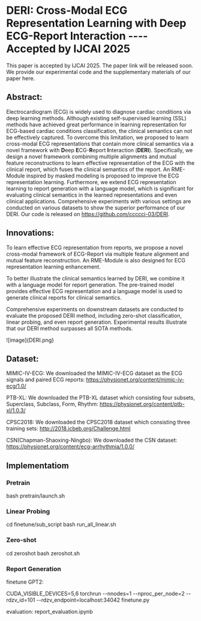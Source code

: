 # DERI: Cross-Modal ECG Representation Learning with Deep ECG-Report Interaction  ----Accepted by IJCAI 2025

This paper is accepted by IJCAI 2025. The paper link will be released soon. We provide our experimental code and the supplementary materials of our paper here.

## Abstract:
Electrocardiogram (ECG) is widely used to diagnose cardiac conditions via deep learning methods. Although existing self-supervised learning (SSL) methods have achieved great performance in learning representation for ECG-based cardiac conditions classification, the clinical semantics can not be effectively captured. To overcome this limitation, we proposed to learn cross-modal ECG representations that contain more clinical semantics via a novel framework with **D**eep **E**CG-**R**eport **I**nteraction (**DERI**). Specifically, we design a novel framework combining multiple alignments and mutual feature reconstructions to learn effective representation of the ECG with the clinical report, which fuses the clinical semantics of the report. An RME-Module inspired by masked modeling is proposed to improve the ECG representation learning. Furthermore, we extend ECG representation learning to report generation with a language model, which is significant for evaluating clinical semantics in the learned representations and even clinical applications. Comprehensive experiments with various settings are conducted on various datasets to show the superior performance of our DERI. Our code is released on https://github.com/cccccj-03/DERI.

## Innovations:
To learn effective ECG representation from reports, we propose a novel cross-modal framework of ECG-Report via multiple feature alignment and mutual feature reconstruction. An RME-Module is also designed for ECG representation learning enhancement.

To better illustrate the clinical semantics learned by DERI, we combine it with a language model for report generation. The pre-trained model provides effective ECG representation and a language model is used to generate clinical reports for clinical semantics.

Comprehensive experiments on downstream datasets are conducted to evaluate the proposed DERI method, including zero-shot classification, linear probing, and even report generation. Experimental results illustrate that our DERI method surpasses all SOTA methods.

![image]{DERI.png}

## Dataset:
MIMIC-IV-ECG: We downloaded the MIMIC-IV-ECG dataset as the ECG signals and paired ECG reports: https://physionet.org/content/mimic-iv-ecg/1.0/

PTB-XL: We downloaded the PTB-XL dataset which consisting four subsets, Superclass, Subclass, Form, Rhythm: https://physionet.org/content/ptb-xl/1.0.3/

CPSC2018: We downloaded the CPSC2018 dataset which consisting three training sets: http://2018.icbeb.org/Challenge.html

CSN(Chapman-Shaoxing-Ningbo): We downloaded the CSN dataset: https://physionet.org/content/ecg-arrhythmia/1.0.0/


## Implementatiom
### Pretrain
bash pretrain/launch.sh

### Linear Probing
cd finetune/sub_script
bash run_all_linear.sh

### Zero-shot
cd zeroshot
bash zeroshot.sh

### Report Generation
finetune GPT2:

CUDA_VISIBLE_DEVICES=5,6 torchrun --nnodes=1 --nproc_per_node=2 --rdzv_id=101 --rdzv_endpoint=localhost:34042 finetune.py

evaluation:
report_evaluation.ipynb
